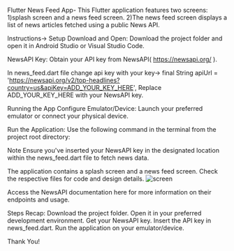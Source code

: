 
Flutter News Feed App- 
This Flutter application features two screens: 
1)splash screen and a news feed screen.
2)The news feed screen displays a list of news articles fetched using a public News API.

Instructions->
Setup
Download and Open: Download the project folder and open it in Android Studio or Visual Studio Code.

NewsAPI Key: Obtain your API key from NewsAPI( https://newsapi.org/ ).

In news_feed.dart file change api key with your key-> 
final String apiUrl = 'https://newsapi.org/v2/top-headlines?country=us&apiKey=ADD_YOUR_KEY_HERE',
Replace ADD_YOUR_KEY_HERE with your NewsAPI key.

Running the App
Configure Emulator/Device:
Launch your preferred emulator or connect your physical device.

Run the Application:
Use the following command in the terminal from the project root directory:

Note
Ensure you've inserted your NewsAPI key in the designated location within the news_feed.dart file to fetch news data.

The application contains a splash screen and a news feed screen. Check the respective files for code and design details.
![screen](https://github.com/pooja-9557/news_feed/assets/94179112/75ac8284-abbd-44a0-9d85-2fce037121d2)

Access the NewsAPI documentation here for more information on their endpoints and usage.


Steps Recap:
Download the project folder.
Open it in your preferred development environment.
Get your NewsAPI key.
Insert the API key in news_feed.dart.
Run the application on your emulator/device.

Thank You!


